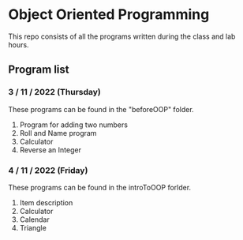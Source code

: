 # Object Oriented Programming
This repo consists of all the programs written during the class and lab hours.

## Program list

### 3 / 11 / 2022 (Thursday)
These programs can be found in the "beforeOOP" folder. 

1. Program for adding two numbers
2. Roll and Name program
3. Calculator
4. Reverse an Integer

### 4 / 11 / 2022 (Friday) 
These programs can be found in the introToOOP forlder.

1. Item description
2. Calculator
3. Calendar
4. Triangle

